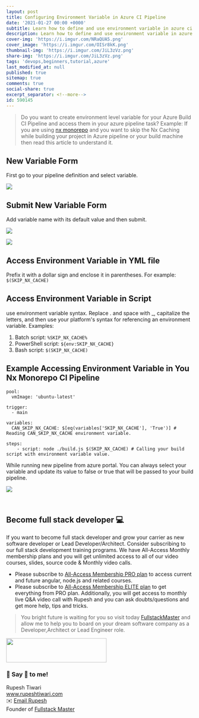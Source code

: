 ```yaml
---
layout: post
title: Configuring Environment Variable in Azure CI Pipeline
date: '2021-01-27 00:00 +0000'
subtitle: Learn how to define and use environment variable in azure ci pipeline
description: Learn how to define and use environment variable in azure ci pipeline
cover-img: 'https://i.imgur.com/NRaQUA5.png'
cover_image: 'https://i.imgur.com/OISr8kK.png'
thumbnail-img: 'https://i.imgur.com/JiL3zVz.png'
share-img: 'https://i.imgur.com/JiL3zVz.png'
tags: 'devops,beginners,tutorial,azure'
last_modified_at: null
published: true
sitemap: true
comments: true
social-share: true
excerpt_separator: <!--more-->
id: 590145
---
```


> Do you want to create environment level variable for your Azure Build CI Pipeline and access them in your azure pipeline task? Example: If you are using [nx monorepo](https://nx.dev/) and you want to skip the Nx Caching while building your project in Azure pipeline or your build machine then read this article to understand it.

## New Variable Form
First go to your pipeline definition and select variable. 

 ![](https://i.imgur.com/pIhtjuP.png)

## Submit New Variable Form
Add variable name with its default value and then submit. 

![](https://i.imgur.com/hzet2hW.png)

![](https://i.imgur.com/pE19aCJ.png)


## Access Environment Variable in YML file
Prefix it with a dollar sign and enclose it in parentheses. For example: `$(SKIP_NX_CACHE)`

## Access Environment Variable in Script
use environment variable syntax.
Replace . and space with _, capitalize the letters, and then use your platform's syntax for referencing an environment variable. Examples:

1. Batch script: `%SKIP_NX_CACHE%`
2. PowerShell script: `${env:SKIP_NX_CACHE}`
3. Bash script: `$(SKIP_NX_CACHE)`

## Example Accessing Environment Variable in You Nx Monorepo CI Pipeline

```yaml=
pool:
  vmImage: 'ubuntu-latest'

trigger:
  - main

variables:
  CAN_SKIP_NX_CACHE: $[eq(variables['SKIP_NX_CACHE'], 'True')] # Reading CAN_SKIP_NX_CACHE environment variable.
  
steps:
    - script: node ./build.js $(SKIP_NX_CACHE) # Calling your build script with environment variable value.
```

While running new pipeline from azure portal. You can always select your variable and update its value to false or true that will be passed to your build pipeline. 

![](https://i.imgur.com/2Me50b0.png)


<br/>

## Become full stack developer 💻

If you want to become full stack developer and grow your carrier as new software developer or Lead Developer/Architect. Consider subscribing to our full stack development training programs. We have All-Access Monthly membership plans and you will get unlimited access to all of our video courses, slides, source code & Monthly video calls.

- Please subscribe to [All-Access Membership PRO plan](https://www.fullstackmaster.net/pro) to access current and future angular, node.js and related courses.
- Please subscribe to [All-Access Membership ELITE plan](https://www.fullstackmaster.net/elite) to get everything from PRO plan. Additionally, you will get access to monthly live Q&A video call with Rupesh and you can ask doubts/questions and get more help, tips and tricks.

> You bright future is waiting for you so visit today [FullstackMaster](www.fullstackmaster.net) and allow me to help you to board on your dream software company as a Developer,Architect or Lead Engineer role.
<a href="https://www.fullstackmaster.net">
    <img height="65" src="https://i.imgur.com/9OCLciM.png" width="270">
</a>
 

<br/>

### 💖 Say 👋 to me! 

<div> 
Rupesh Tiwari </div><div>
<a href="https://www.rupeshtiwari.com"> www.rupeshtiwari.com</a> </div><div>
✉️ <a href="mailto:fullstackmaster1@gmail.com?subject=Hi"> Email Rupesh</a> </div><div>
Founder of <a href="https://www.fullstackmaster.net"> Fullstack Master</a></div><div>
</div>
